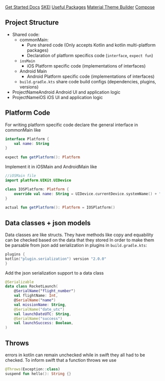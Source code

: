 [Get Started Docs](https://www.jetbrains.com/help/kotlin-multiplatform-dev/multiplatform-create-first-app.html)
[SKEI](https://skie.touchlab.co/features/#enums)
[Useful Packages](https://github.com/terrakok/kmp-awesome?tab=readme-ov-file#-serializer)
[Material Theme Builder](https://material-foundation.github.io/material-theme-builder/)
[Compose](https://developer.android.com/develop/ui/compose)
## Project Structure
* Shared code:
	* commonMain:
		* Pure shared code (Only accepts Kotlin and kotlin multi-platform packages)
		* Declaration of platform specifics code (`interface`, `expect fun`)
	* `iosMain`
		* iOS Platform specific code (implementations of interfaces)
	* Android Main
		*  Android Platform specific code (implementations of interfaces)
	* `build.gradle.kts`
			share code build configs (dependencies, plugins, versions)
* ProjectNameAndroid
		Android UI and application logic
* ProjectNameiOS 
		iOS UI and application logic
## Platform Code
For writing platform specific code declare the general interface in commonMain like
```Kotlin
interface Platform {  
    val name: String  
}  
  
expect fun getPlatform(): Platform
```
Implement it in iOSMain and AndroidMain like
```Kotlin
//iOSMain file
import platform.UIKit.UIDevice

class IOSPlatform: Platform {  
    override val name: String = UIDevice.currentDevice.systemName() + " " + UIDevice.currentDevice.systemVersion  
}  
  
actual fun getPlatform(): Platform = IOSPlatform()
```
## Data classes + json models
Data classes are like structs. They have methods like copy and equability can be checked based on the data that they stored
In order to make them be parsable from json add serialization in plugins in `build.gradle.kts`:
```kotlin
plugins {
kotlin("plugin.serialization") version "2.0.0"
}
```
Add the json serialization support to a data class
```kotlin
@Serializable  
data class RocketLaunch(  
    @SerialName("flight_number")  
    val flightName: Int,  
    @SerialName("name")  
    val missionName: String,  
    @SerialName("date_utc")  
    val launchDateUTC: String,  
    @SerialName("success")  
    val launchSuccess: Boolean,  
)
```
## Throws
errors in kotlin can remain unchecked while in swift they all had to be checked. To inform swift that a function throws we use
```kotlin
@Throws(Exception::class)
suspend fun hello(): String {}

```